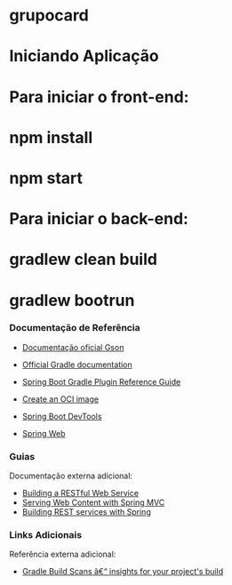 # grupocard

# Iniciando Aplicação

# Para iniciar o front-end:

# npm install
# npm start

# Para iniciar o back-end:

# gradlew clean build
# gradlew bootrun


### Documentação de Referência

* [Documentação oficial Gson](https://github.com/google/gson)

* [Official Gradle documentation](https://docs.gradle.org)
* [Spring Boot Gradle Plugin Reference Guide](https://docs.spring.io/spring-boot/docs/2.3.4.RELEASE/gradle-plugin/reference/html/)
* [Create an OCI image](https://docs.spring.io/spring-boot/docs/2.3.4.RELEASE/gradle-plugin/reference/html/#build-image)
* [Spring Boot DevTools](https://docs.spring.io/spring-boot/docs/2.3.4.RELEASE/reference/htmlsingle/#using-boot-devtools)
* [Spring Web](https://docs.spring.io/spring-boot/docs/2.3.4.RELEASE/reference/htmlsingle/#boot-features-developing-web-applications)

### Guias
Documentação externa adicional:

* [Building a RESTful Web Service](https://spring.io/guides/gs/rest-service/)
* [Serving Web Content with Spring MVC](https://spring.io/guides/gs/serving-web-content/)
* [Building REST services with Spring](https://spring.io/guides/tutorials/bookmarks/)

### Links Adicionais
Referência externa adicional:

* [Gradle Build Scans â€“ insights for your project's build](https://scans.gradle.com#gradle)
